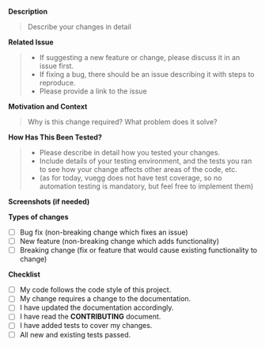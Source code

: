 <!-- Provide a general summary of your changes in the Title above -->

**Description**
> Describe your changes in detail

**Related Issue**
> - If suggesting a new feature or change, please discuss it in an issue first.
> - If fixing a bug, there should be an issue describing it with steps to reproduce.
> - Please provide a link to the issue

**Motivation and Context**
> Why is this change required? What problem does it solve?

**How Has This Been Tested?**
> - Please describe in detail how you tested your changes.
> - Include details of your testing environment, and the tests you ran to see how your change affects other areas of the code, etc.
> - (as for today, vuegg does not have test coverage, so no automation testing is mandatory, but feel free to implement them)

**Screenshots (if needed)**

**Types of changes**
<!-- What types of changes does your code introduce? Put an `x` in all the boxes that apply: -->

- [ ] Bug fix (non-breaking change which fixes an issue)
- [ ] New feature (non-breaking change which adds functionality)
- [ ] Breaking change (fix or feature that would cause existing functionality to change)

**Checklist**
<!-- Go over all the following points, and put an `x` in all the boxes that apply. -->
<!-- If you're unsure about any of these, don't hesitate to ask. We're here to help! -->
- [ ] My code follows the code style of this project.
- [ ] My change requires a change to the documentation.
- [ ] I have updated the documentation accordingly.
- [ ] I have read the **CONTRIBUTING** document.
- [ ] I have added tests to cover my changes.
- [ ] All new and existing tests passed.
